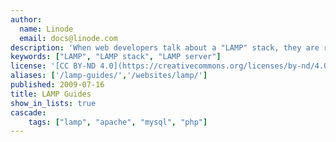 ```yaml
---
author:
  name: Linode
  email: docs@linode.com
description: 'When web developers talk about a "LAMP" stack, they are referring to a commonly used platform for web applications. The acronym usually refers to a Linux-based operating system, the Apache web server, the MySQL database server, and the PHP programing language. It is common to substitute other programing languages like Python, Perl, and even Ruby for PHP, but PHP is often a crucial part of the stack.'
keywords: ["LAMP", "LAMP stack", "LAMP server"]
license: '[CC BY-ND 4.0](https://creativecommons.org/licenses/by-nd/4.0)'
aliases: ['/lamp-guides/','/websites/lamp/']
published: 2009-07-16
title: LAMP Guides
show_in_lists: true
cascade:
    tags: ["lamp", "apache", "mysql", "php"]
---
```



